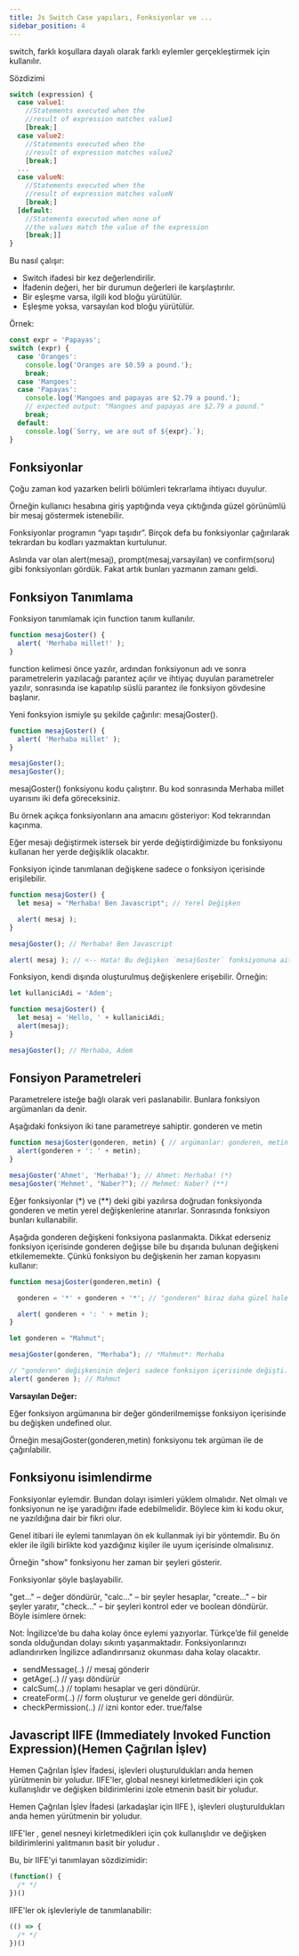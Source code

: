 ```yaml
---
title: Js Switch Case yapıları, Fonksiyonlar ve ...
sidebar_position: 4
---
```


switch, farklı koşullara dayalı olarak farklı eylemler gerçekleştirmek için kullanılır.

Sözdizimi

```javascript
switch (expression) {
  case value1:
    //Statements executed when the
    //result of expression matches value1
    [break;]
  case value2:
    //Statements executed when the
    //result of expression matches value2
    [break;]
  ...
  case valueN:
    //Statements executed when the
    //result of expression matches valueN
    [break;]
  [default:
    //Statements executed when none of
    //the values match the value of the expression
    [break;]]
}
```

Bu nasıl çalışır:

* Switch ifadesi bir kez değerlendirilir.
* İfadenin değeri, her bir durumun değerleri ile karşılaştırılır.
* Bir eşleşme varsa, ilgili kod bloğu yürütülür.
* Eşleşme yoksa, varsayılan kod bloğu yürütülür.

Örnek:

```javascript
const expr = 'Papayas';
switch (expr) {
  case 'Oranges':
    console.log('Oranges are $0.59 a pound.');
    break;
  case 'Mangoes':
  case 'Papayas':
    console.log('Mangoes and papayas are $2.79 a pound.');
    // expected output: "Mangoes and papayas are $2.79 a pound."
    break;
  default:
    console.log(`Sorry, we are out of ${expr}.`);
}
```

## Fonksiyonlar

Çoğu zaman kod yazarken belirli bölümleri tekrarlama ihtiyacı duyulur.

Örneğin kullanıcı hesabına giriş yaptığında veya çıktığında güzel görünümlü bir mesaj göstermek istenebilir.

Fonksiyonlar programın “yapı taşıdır”. Birçok defa bu fonksiyonlar çağırılarak tekrardan bu kodları yazmaktan kurtulunur.

Aslında var olan alert(mesaj), prompt(mesaj,varsayilan) ve confirm(soru) gibi fonksiyonları gördük. Fakat artık bunları yazmanın zamanı geldi.

## Fonksiyon Tanımlama

Fonksiyon tanımlamak için function tanım kullanılır.

```javascript
function mesajGoster() {
  alert( 'Merhaba millet!' );
}
```

function kelimesi önce yazılır, ardından fonksiyonun adı ve sonra parametrelerin yazılacağı parantez açılır ve ihtiyaç duyulan parametreler yazılır, sonrasında ise kapatılıp süslü parantez ile fonksiyon gövdesine başlanır.

Yeni fonksyion ismiyle şu şekilde çağırılır: mesajGoster().

```javascript
function mesajGoster() {
  alert( 'Merhaba millet' );
}

mesajGoster();
mesajGoster();
```

mesajGoster() fonksiyonu kodu çalıştırır. Bu kod sonrasında Merhaba millet uyarısını iki defa göreceksiniz.

Bu örnek açıkça fonksiyonların ana amacını gösteriyor: Kod tekrarından kaçınma.

Eğer mesajı değiştirmek istersek bir yerde değiştirdiğimizde bu fonksiyonu kullanan her yerde değişiklik olacaktır.

Fonksiyon içinde tanımlanan değişkene sadece o fonksiyon içerisinde erişilebilir.

```javascript
function mesajGoster() {
  let mesaj = "Merhaba! Ben Javascript"; // Yerel Değişken

  alert( mesaj );
}

mesajGoster(); // Merhaba! Ben Javascript

alert( mesaj ); // <-- Hata! Bu değişken `mesajGoster` fonksiyonuna aittir.
```

Fonksiyon, kendi dışında oluşturulmuş değişkenlere erişebilir. Örneğin:

```javascript
let kullaniciAdi = 'Adem';

function mesajGoster() {
  let mesaj = 'Hello, ' + kullaniciAdi;
  alert(mesaj);
}

mesajGoster(); // Merhaba, Adem
```

## Fonsiyon Parametreleri

Parametrelere isteğe bağlı olarak veri paslanabilir. Bunlara fonksiyon argümanları da denir.

Aşağıdaki fonksiyon iki tane parametreye sahiptir. gonderen ve metin

```javascript
function mesajGoster(gonderen, metin) { // argümanlar: gonderen, metin
  alert(gonderen + ': ' + metin);
}

mesajGoster('Ahmet', 'Merhaba!'); // Ahmet: Merhaba! (*)
mesajGoster('Mehmet', "Naber?"); // Mehmet: Naber? (**)
```

Eğer fonksiyonlar (*) ve (**) deki gibi yazılırsa doğrudan fonksiyonda gonderen ve metin yerel değişkenlerine atanırlar. Sonrasında fonksiyon bunları kullanabilir.

Aşağıda gonderen değişkeni fonksiyona paslanmakta. Dikkat ederseniz fonksiyon içerisinde gonderen değişse bile bu dışarıda bulunan değişkeni etkilememekte. Çünkü fonksiyon bu değişkenin her zaman kopyasını kullanır:

```javascript
function mesajGoster(gonderen,metin) {

  gonderen = '*' + gonderen + '*'; // "gonderen" biraz daha güzel hale getirildi.

  alert( gonderen + ': ' + metin );
}

let gonderen = "Mahmut";

mesajGoster(gonderen, "Merhaba"); // *Mahmut*: Merhaba

// "gonderen" değişkeninin değeri sadece fonksiyon içerisinde değişti. Çünkü bu değişken paslandığında fonksiyon yerel bir kopyası üzerinde çalışır
alert( gonderen ); // Mahmut
```

**Varsayılan Değer:**

Eğer fonksiyon argümanına bir değer gönderilmemişse fonksiyon içerisinde bu değişken undefined olur.

Örneğin mesajGoster(gonderen,metin) fonksiyonu tek argüman ile de çağırılabilir.

## Fonksiyonu isimlendirme

Fonksiyonlar eylemdir. Bundan dolayı isimleri yüklem olmalıdır. Net olmalı ve fonksiyonun ne işe yaradığını ifade edebilmelidir. Böylece kim ki kodu okur, ne yazıldığına dair bir fikri olur.

Genel itibari ile eylemi tanımlayan ön ek kullanmak iyi bir yöntemdir. Bu ön ekler ile ilgili birlikte kod yazdığınız kişiler ile uyum içerisinde olmalısınız.

Örneğin "show" fonksiyonu her zaman bir şeyleri gösterir.

Fonksiyonlar şöyle başlayabilir.

"get…" – değer döndürür,
"calc…" – bir şeyler hesaplar,
"create…" – bir şeyler yaratır,
"check…" – bir şeyleri kontrol eder ve boolean döndürür.
Böyle isimlere örnek:

Not: İngilizce’de bu daha kolay önce eylemi yazıyorlar. Türkçe’de fiil genelde sonda olduğundan dolayı sıkıntı yaşanmaktadır. Fonksiyonlarınızı adlandırırken İngilizce adlandırırsanız okunması daha kolay olacaktır.

* sendMessage(..)     // mesaj gönderir
* getAge(..)          // yaşı döndürür
* calcSum(..)         // toplamı hesaplar ve geri döndürür.
* createForm(..)      // form oluşturur ve genelde geri döndürür.
* checkPermission(..) // izni kontor eder. true/false

## Javascript IIFE (Immediately Invoked Function Expression)(Hemen Çağrılan İşlev)

Hemen Çağrılan İşlev İfadesi, işlevleri oluşturuldukları anda hemen yürütmenin bir yoludur. IIFE'ler, global nesneyi kirletmedikleri için çok kullanışlıdır ve değişken bildirimlerini izole etmenin basit bir yoludur.

Hemen Çağrılan İşlev İfadesi (arkadaşlar için IIFE ), işlevleri oluşturuldukları anda hemen yürütmenin bir yoludur.

IIFE'ler , genel nesneyi kirletmedikleri için çok kullanışlıdır ve değişken bildirimlerini yalıtmanın basit bir yoludur .

Bu, bir IIFE'yi tanımlayan sözdizimidir:

```javascript
(function() {
  /* */
})()
```

IIFE'ler ok işlevleriyle de tanımlanabilir:

```javascript
(() => {
  /* */
})()
```
